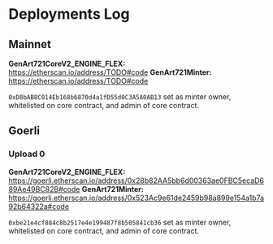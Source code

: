 # Deployments Log

## Mainnet

**GenArt721CoreV2_ENGINE_FLEX:** https://etherscan.io/address/TODO#code
**GenArt721Minter:** https://etherscan.io/address/TODO#code

`0xD8bAB8C014Eb168b6870d4a1fD55d0C3A5A0AB13` set as minter owner, whitelisted on core contract, and admin of core contract.

## Goerli

### Upload 0

**GenArt721CoreV2_ENGINE_FLEX:** https://goerli.etherscan.io/address/0x28b82AA5bb6d00363ae0FBC5ecaD689Ae49BC82B#code
**GenArt721Minter:** https://goerli.etherscan.io/address/0x523Ac9e61de2459b98a899e154a1b7a92b64322a#code

`0xbe21e4cf884c8b2517e4e199487f8b505841cb36` set as minter owner, whitelisted on core contract, and admin of core contract.
